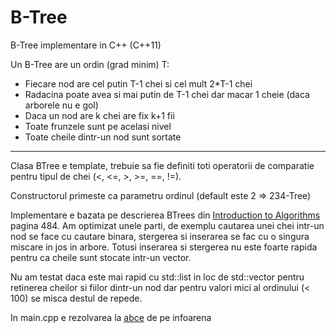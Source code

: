 # B-Tree
B-Tree implementare in C++ (C++11)

Un B-Tree are un ordin (grad minim) T:
  * Fiecare nod are cel putin T-1 chei si cel mult 2*T-1 chei
  * Radacina poate avea si mai putin de T-1 chei dar macar 1 cheie (daca arborele nu e gol)
  * Daca un nod are k chei are fix k+1 fii
  * Toate frunzele sunt pe acelasi nivel
  * Toate cheile dintr-un nod sunt sortate

---

Clasa BTree e template, trebuie sa fie definiti toti operatorii de comparatie pentru tipul de chei (<, <=, >, >=, ==, !=).

Constructorul primeste ca parametru ordinul (default este 2 => 234-Tree)

Implementare e bazata pe descrierea BTrees din [Introduction to Algorithms](https://edutechlearners.com/download/Introduction_to_algorithms-3rd%20Edition.pdf) pagina 484.
Am optimizat unele parti, de exemplu cautarea unei chei intr-un nod se face cu cautare binara, stergerea si inserarea se fac cu o singura miscare in jos in arbore.
Totusi inserarea si stergerea nu este foarte rapida pentru ca cheile sunt stocate intr-un vector.

Nu am testat daca este mai rapid cu std::list in loc de std::vector pentru retinerea cheilor si fiilor dintr-un nod dar pentru valori mici al ordinului (< 100) se misca destul de repede. 


In main.cpp e rezolvarea la [abce](https://www.infoarena.ro/problema/abce) de pe infoarena
